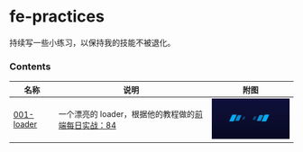 # fe-practices
持续写一些小练习，以保持我的技能不被退化。

### Contents
名称 | 说明 | 附图
---- | ---- | ----
[001-loader](./001-loader/index.html) | 一个漂亮的 loader，根据他的教程做的[前端每日实战：84](https://segmentfault.com/a/1190000015700996?utm_source=weekly&utm_medium=email&utm_campaign=email_weekly) | <img src="./001-loader/001-loader.gif" width=200 />
